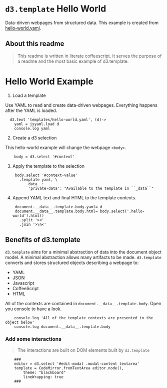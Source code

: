 # ``d3.template`` Hello World

Data-driven webpages from structured data.  This example is created from [hello-world.yaml](templates/hello-world.yaml).

## About this readme

> This readme is written in literate coffeescript.  It serves the purpose of a readme 
and the most basic example of d3.template.

# Hello World Example

1. Load a template

  Use YAML to read and create data-driven webpages.  Everything happens after the YAML is loaded.
      
      d3.text 'templates/hello-world.yaml', (d)->
        yaml = jsyaml.load d
        console.log yaml

2. Create a d3 selection

  This hello-world example will change the webpage ``<body>``.
    
        body = d3.select '#context'
  
3. Apply the template to the selection

        body.select '#context-value'
          .template yaml, \
            __data__: 
              'private-data': "Available to the template in ``_data``"
        
4. Append YAML text and final HTML to the template contexts.
        
        document.__data__.template.body.yaml= d
        document.__data__.template.body.html= body.select('.hello-world').html()
          .split '><'
          .join '>\n<'          
          
## Benefits of d3.template

``d3.template`` aims for a minimal abstraction of data into the document object model.  A minimal abstraction
allows many artifacts to be made.  ``d3.template`` converts and stores structured objects describing a webpage to:

* YAML
* JSON
* Javascript
* CoffeeScript
* HTML

All of the contexts are contained in ``document.__data__.template.body``.  Open you console to have a look.

        console.log 'All of the template contexts are presented in the object below'
        console.log document.__data__.template.body

### Add some interactions

> The interactions are built on DOM elements built by ``d3.template``

        
        ###
        editor = d3.select '#edit-modal .modal-content textarea'
        template = CodeMirror.fromTextArea editor.node(), 
            theme: "blackboard"
            lineWrapping: true
        ###


